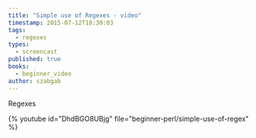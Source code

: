 ```yaml
---
title: "Simple use of Regexes - video"
timestamp: 2015-07-12T18:30:03
tags:
  - regexes
types:
  - screencast
published: true
books:
  - beginner_video
author: szabgab
---
```



Regexes


{% youtube id="DhdBGO8UBjg" file="beginner-perl/simple-use-of-regex" %}
